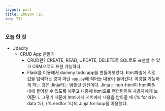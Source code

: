 ```yaml
---
layout: post
title: 200204 TIL
tag: TIL
---
```


### 오늘 한 것
- Udacity
  - CRUD App 만들기
    - CRUD란? CREATE, READ, UPDATE, DELETE로 SQL로도 표현할 수 있고 ORM으로도 표현 가능하다.
    - Flask를 이용해서 dummy todo app을 만들어보았다. html파일에 직접 값을 입력하는 것이 아닌 `app.py`에 적어둔 내용이 들어간다. 이것을 가능하게 하는 것은 Jinja라는 템플릿 엔진이다. Jinja는 non-html이 html파일 내에 들어갈 수 있도록 해주고 나중에 html으로 랜더링하여 사용자에게 보여준다. 그렇기 때문에 html에서 서버에서 내용을 받아올 때 {% for d in data %}, {% endfor %}의 Jinja for loop를 이용했다.
